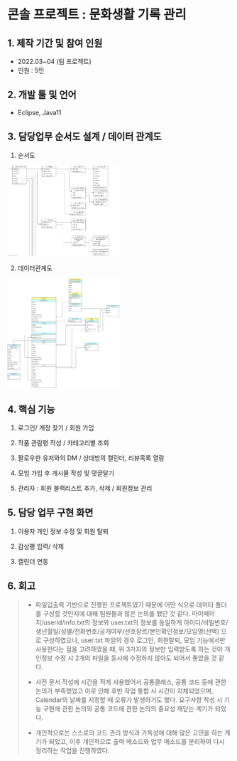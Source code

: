 # 콘솔 프로젝트 : 문화생활 기록 관리   
  
  
  
  
## 1. 제작 기간 및 참여 인원
* 2022.03~04 (팀 프로젝트)
* 인원 : 5인
  
  
  
## 2. 개발 툴 및 언어
* Eclipse, Java11 
  
  
    
## 3. 담당업무 순서도 설계 / 데이터 관계도
1. 순서도
<img src=".\.\문서\03.순서도\erd.png" width="50%">  

2. 데이터관계도
<img src=".\.\문서\06.데이터\4조_데이터관계도.png" width="50%">
  
  
  
## 4. 핵심 기능
1. 로그인/ 계정 찾기 / 회원 가입
  
2. 작품 관람평 작성 / 카테고리별 조회 
  
3. 팔로우한 유저와의 DM / 상대방의 캘린더, 리뷰목록 열람
  
4. 모임 가입 후 개시물 작성 및 댓글달기
  
5. 관리자 : 회원 블랙리스트 추가, 삭제 / 회원정보 관리

  
  
  
## 5. 담당 업무 구현 화면
1. 이용자 개인 정보 수정 및 회원 탈퇴
  
2. 감상평 입력/ 삭제
  
3. 캘린더 연동

  
    
  


## 6. 회고
> * 파일입출력 기반으로 진행한 프로젝트였기 때문에 어떤 식으로 데이터 폴더를 구성할 것인지에 대해 팀원들과 많은 논의를 했던 것 같다. 
마이페이지/userid/info.txt의 정보와 user.txt의 정보를 동일하게 아이디/비밀번호/생년월일/성별/전화번호/공개여부/선호장르/본인확인정보/모임명(선택) 으로 구성하였으나, user.txt 파일의 경우 로그인, 회원탈퇴, 모임 기능에서만 사용한다는 점을 고려하였을 때, 위 3가지의 정보만 입력받도록 하는 것이 개인정보 수정 시 2개의 파일을 동시에 수정하지 않아도 되어서 좋았을 것 같다.  
> 
> * 사전 문서 작성에 시간을 적게 사용했어서 공통클래스, 공통 코드 등에 관한 논의가 부족했었고
이로 인해 후반 작업 통합 시 시간이 지체되었으며, Calendar의 날짜를 지정할 때 오류가 발생하기도 했다.  요구사항 작성 시 기능 구현에 관한 논의와 공통 코드에 관한 논의의 중요성 깨닫는 계기가 되었다.  
> 
> * 개인적으로는 스스로의 코드 관리 방식과 가독성에 대해 많은 고민을 하는 계기가 되었고, 이후 개인적으로 출력 메소드와 업무 메소드를 분리하여 다시 정리하는 작업을 진행하였다.   

